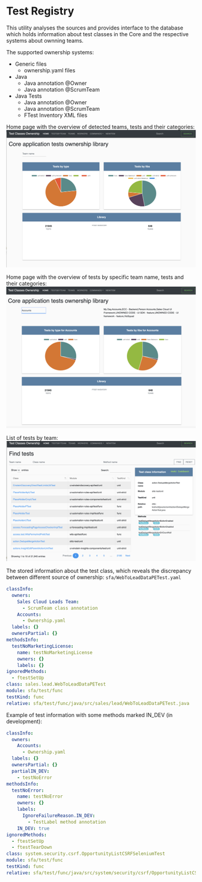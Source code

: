 # Test Registry

This utility analyses the sources and provides interface to the database which holds information about test classes in the Core and the respective systems about ownning teams.

The supported ownership systems:
* Generic files
  * ownership.yaml files
* Java
  * Java annotation @Owner
  * Java annotation @ScrumTeam
* Java Tests
  * Java annotation @Owner
  * Java annotation @ScrumTeam
  * FTest Inventory XML files


Home page with the overview of detected teams, tests and their categories:
![alt text](images/home.png)

Home page with the overview of tests by specific team name, tests and their categories:
![alt text](images/home_tests_by_team.png)

List of tests by team:
![alt text](images/tests_by_team.png)

The stored information about the test class, which reveals the discrepancy between different source of ownership:
`sfa/WebToLeadDataPETest.yaml`
```yaml
classInfo:
  owners:
    Sales Cloud Leads Team:
      - ScrumTeam class annotation
    Accounts:
      - Ownership.yaml
  labels: {}
  ownersPartial: {}
methodsInfo:
  testNoMarketingLicense:
    name: testNoMarketingLicense
    owners: {}
    labels: {}
ignoredMethods:
  - ftestSetUp
class: sales.lead.WebToLeadDataPETest
module: sfa/test/func
testKind: func
relative: sfa/test/func/java/src/sales/lead/WebToLeadDataPETest.java
```
Example of test information with some methods marked IN_DEV (in development):

```yaml
classInfo:
  owners:
    Accounts:
      - Ownership.yaml
  labels: {}
  ownersPartial: {}
  partialIN_DEV:
    - testNoError
methodsInfo:
  testNoError:
    name: testNoError
    owners: {}
    labels:
      IgnoreFailureReason.IN_DEV:
        - TestLabel method annotation
    IN_DEV: true
ignoredMethods:
  - ftestSetUp
  - ftestTearDown
class: system.security.csrf.OpportunityListCSRFSeleniumTest
module: sfa/test/func
testKind: func
relative: sfa/test/func/java/src/system/security/csrf/OpportunityListCSRFSeleniumTest.java
```
